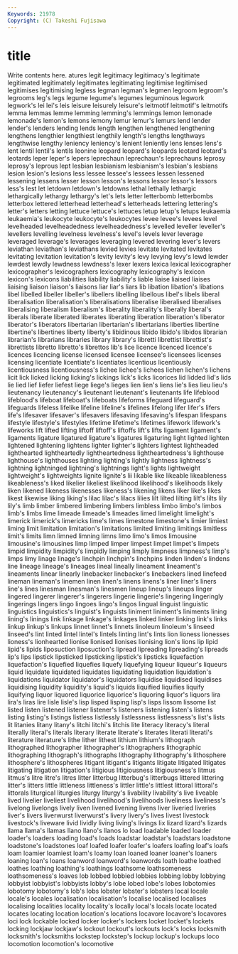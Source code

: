 ```yaml
---
Keywords: 21978 
Copyright: (C) Takeshi Fujisawa
---
```


# title

Write contents here.
atures legit legitimacy legitimacy's legitimate legitimated legitimately legitimates legitimating legitimise
legitimised legitimises legitimising legless legman legman's legmen legroom legroom's legrooms
leg's legs legume legume's legumes leguminous legwork legwork's lei lei's
leis leisure leisurely leisure's leitmotif leitmotif's leitmotifs lemma lemmas lemme
lemming lemming's lemmings lemon lemonade lemonade's lemon's lemons lemony lemur
lemur's lemurs lend lender lender's lenders lending lends length lengthen
lengthened lengthening lengthens lengthier lengthiest lengthily length's lengths lengthways lengthwise
lengthy leniency leniency's lenient leniently lens lenses lens's lent lentil
lentil's lentils leonine leopard leopard's leopards leotard leotard's leotards leper
leper's lepers leprechaun leprechaun's leprechauns leprosy leprosy's leprous lept lesbian
lesbianism lesbianism's lesbian's lesbians lesion lesion's lesions less lessee lessee's
lessees lessen lessened lessening lessens lesser lesson lesson's lessons lessor
lessor's lessors less's lest let letdown letdown's letdowns lethal lethally
lethargic lethargically lethargy lethargy's let's lets letter letterbomb letterbombs letterbox
lettered letterhead letterhead's letterheads lettering lettering's letter's letters letting lettuce
lettuce's lettuces letup letup's letups leukaemia leukaemia's leukocyte leukocyte's leukocytes
levee levee's levees level levelheaded levelheadedness levelheadedness's levelled leveller leveller's
levellers levelling levelness levelness's level's levels lever leverage leveraged leverage's
leverages leveraging levered levering lever's levers leviathan leviathan's leviathans levied
levies levitate levitated levitates levitating levitation levitation's levity levity's levy
levying levy's lewd lewder lewdest lewdly lewdness lewdness's lexer lexers
lexica lexical lexicographer lexicographer's lexicographers lexicography lexicography's lexicon lexicon's lexicons
liabilities liability liability's liable liaise liaised liaises liaising liaison liaison's
liaisons liar liar's liars lib libation libation's libations libel libelled
libeller libeller's libellers libelling libellous libel's libels liberal liberalisation liberalisation's
liberalisations liberalise liberalised liberalises liberalising liberalism liberalism's liberality liberality's liberally
liberal's liberals liberate liberated liberates liberating liberation liberation's liberator liberator's
liberators libertarian libertarian's libertarians liberties libertine libertine's libertines liberty liberty's
libidinous libido libido's libidos librarian librarian's librarians libraries library library's
libretti librettist librettist's librettists libretto libretto's librettos lib's lice licence
licenced licence's licences licencing license licensed licensee licensee's licensees licenses
licensing licentiate licentiate's licentiates licentious licentiously licentiousness licentiousness's lichee lichee's
lichees lichen lichen's lichens licit lick licked licking licking's lickings
lick's licks licorices lid lidded lid's lids lie lied lief
liefer liefest liege liege's lieges lien lien's liens lie's lies
lieu lieu's lieutenancy lieutenancy's lieutenant lieutenant's lieutenants life lifeblood lifeblood's
lifeboat lifeboat's lifeboats lifeforms lifeguard lifeguard's lifeguards lifeless lifelike lifeline
lifeline's lifelines lifelong lifer lifer's lifers life's lifesaver lifesaver's lifesavers
lifesaving lifesaving's lifespan lifespans lifestyle lifestyle's lifestyles lifetime lifetime's lifetimes
lifework lifework's lifeworks lift lifted lifting liftoff liftoff's liftoffs lift's
lifts ligament ligament's ligaments ligature ligatured ligature's ligatures ligaturing light
lighted lighten lightened lightening lightens lighter lighter's lighters lightest lightheaded
lighthearted lightheartedly lightheartedness lightheartedness's lighthouse lighthouse's lighthouses lighting lighting's lightly
lightness lightness's lightning lightninged lightning's lightnings light's lights lightweight lightweight's
lightweights lignite lignite's lii likable like likeable likeableness likeableness's liked
likelier likeliest likelihood likelihood's likelihoods likely liken likened likeness likenesses
likeness's likening likens liker like's likes likest likewise liking liking's
lilac lilac's lilacs lilies lilt lilted lilting lilt's lilts lily
lily's limb limber limbered limbering limbers limbless limbo limbo's limbos
limb's limbs lime limeade limeade's limeades limed limelight limelight's limerick
limerick's limericks lime's limes limestone limestone's limier limiest liming limit
limitation limitation's limitations limited limiting limitings limitless limit's limits limn
limned limning limns limo limo's limos limousine limousine's limousines limp
limped limper limpest limpet limpet's limpets limpid limpidity limpidity's limpidly
limping limply limpness limpness's limp's limps limy linage linage's linchpin
linchpin's linchpins linden linden's lindens line lineage lineage's lineages lineal
lineally lineament lineament's lineaments linear linearly linebacker linebacker's linebackers lined
linefeed lineman lineman's linemen linen linen's linens linens's liner liner's
liners line's lines linesman linesman's linesmen lineup lineup's lineups linger
lingered lingerer lingerer's lingerers lingerie lingerie's lingering lingeringly lingerings lingers
lingo lingoes lingo's lingos lingual linguist linguistic linguistics linguistics's linguist's
linguists liniment liniment's liniments lining lining's linings link linkage linkage's
linkages linked linker linking link's links linkup linkup's linkups linnet
linnet's linnets linoleum linoleum's linseed linseed's lint linted lintel lintel's
lintels linting lint's lints lion lioness lionesses lioness's lionhearted lionise
lionised lionises lionising lion's lions lip lipid lipid's lipids liposuction
liposuction's lipread lipreading lipreading's lipreads lip's lips lipstick lipsticked lipsticking
lipstick's lipsticks liquefaction liquefaction's liquefied liquefies liquefy liquefying liqueur liqueur's
liqueurs liquid liquidate liquidated liquidates liquidating liquidation liquidation's liquidations liquidator
liquidator's liquidators liquidise liquidised liquidises liquidising liquidity liquidity's liquid's liquids
liquified liquifies liquify liquifying liquor liquored liquorice liquorice's liquoring liquor's
liquors lira lira's liras lire lisle lisle's lisp lisped lisping
lisp's lisps lissom lissome list listed listen listened listener listener's
listeners listening listen's listens listing listing's listings listless listlessly listlessness
listlessness's list's lists lit litanies litany litany's litchi litchi's litchis
lite literacy literacy's literal literally literal's literals literary literate literate's
literates literati literati's literature literature's lithe lither lithest lithium lithium's
lithograph lithographed lithographer lithographer's lithographers lithographic lithographing lithograph's lithographs lithography
lithography's lithosphere lithosphere's lithospheres litigant litigant's litigants litigate litigated litigates
litigating litigation litigation's litigious litigiousness litigiousness's litmus litmus's litre litre's
litres litter litterbug litterbug's litterbugs littered littering litter's litters little
littleness littleness's littler little's littlest littoral littoral's littorals liturgical liturgies
liturgy liturgy's livability livability's live liveable lived livelier liveliest livelihood
livelihood's livelihoods liveliness liveliness's livelong livelongs lively liven livened livening
livens liver liveried liveries liver's livers liverwurst liverwurst's livery livery's
lives livest livestock livestock's liveware livid lividly living living's livings
lix lizard lizard's lizards llama llama's llamas llano llano's llanos
lo load loadable loaded loader loader's loaders loading load's loads
loadstar loadstar's loadstars loadstone loadstone's loadstones loaf loafed loafer loafer's
loafers loafing loaf's loafs loam loamier loamiest loam's loamy loan
loaned loaner loaner's loaners loaning loan's loans loanword loanword's loanwords
loath loathe loathed loathes loathing loathing's loathings loathsome loathsomeness loathsomeness's
loaves lob lobbed lobbied lobbies lobbing lobby lobbying lobbyist lobbyist's
lobbyists lobby's lobe lobed lobe's lobes lobotomies lobotomy lobotomy's lob's
lobs lobster lobster's lobsters local locale locale's locales localisation localisation's
localise localised localises localising localities locality locality's locally local's locals
locate located locates locating location location's locations locavore locavore's locavores
loci lock lockable locked locker locker's lockers locket locket's lockets
locking lockjaw lockjaw's lockout lockout's lockouts lock's locks locksmith locksmith's
locksmiths lockstep lockstep's lockup lockup's lockups loco locomotion locomotion's locomotive
